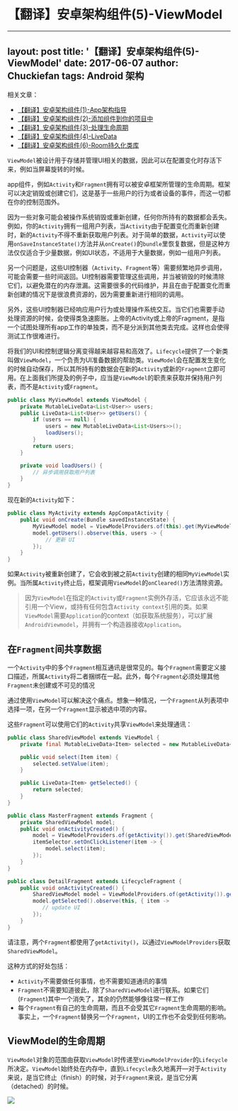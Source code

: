# 【翻译】安卓架构组件(5)-ViewModel

---
layout: post
title: '【翻译】安卓架构组件(5)-ViewModel'
date: 2017-06-07
author: Chuckiefan
tags: Android 架构
---

相关文章：

* [【翻译】安卓架构组件(1)-App架构指导](http://chuckiefan.com/2017/06/07/翻译-安卓架构组件(1)-App架构指导.html)
* [【翻译】安卓架构组件(2)-添加组件到你的项目中](http://www.jianshu.com/p/e4319fc52227)
* [【翻译】安卓架构组件(3)-处理生命周期](http://www.jianshu.com/p/5ada0d48855f)
* [【翻译】安卓架构组件(4)-LiveData](http://www.jianshu.com/p/13a855ceaf2b)
* [【翻译】安卓架构组件(6)-Room持久化类库](http://www.jianshu.com/p/587f48dccf0a)


`ViewModel`被设计用于存储并管理UI相关的数据，因此可以在配置变化时存活下来，例如当屏幕旋转的时候。

app组件，例如`Activity`和`Fragment`拥有可以被安卓框架所管理的生命周期。框架可以决定销毁或创建它们，这是基于一些用户的行为或者设备的事件，而这一切都在你的控制范围外。

因为一些对象可能会被操作系统销毁或重新创建，任何你所持有的数据都会丢失。例如，你的`Activity`拥有一组用户列表，当`Activity`由于配置变化而重新创建时，新的`Activity`不得不重新获取用户列表。对于简单的数据，`Activity`可以使用`onSaveInstanceState()`方法并从`onCreate()`的`bundle`里恢复数据，但是这种方法仅仅适合于少量数据，例如UI状态，不适用于大量数据，例如一组用户列表。

另一个问题是，这些UI控制器（`Activity`、`Fragment`等）需要频繁地异步调用，可能会需要一些时间返回。UI控制器需要管理这些调用，并当被销毁的时候清除它们，以避免潜在的内存泄漏。这需要很多的代码维护，并且在由于配置变化而重新创建的情况下是很浪费资源的，因为需要重新进行相同的调用。

另外，这些UI控制器已经响应用户行为或处理操作系统交互。当它们也需要手动处理资源的时候，会使得类急速膨胀。上帝的Activity或上帝的Fragment，是指一个试图处理所有app工作的单独类，而不是分派到其他类去完成。这样也会使得测试工作很难进行。

将我们的UI和控制逻辑分离变得越来越容易和高效了。`Lifecycle`提供了一个新类叫做`ViewModel`，一个负责为UI准备数据的帮助类。`ViewModel`会在配置发生变化的时候自动保存，所以其所持有的数据会在新的`Activity`或新的`Fragment`立即可用。在上面我们所提及的例子中，应当是`ViewModel`的职责来获取并保持用户列表，而不是`Activity`或`Fragment`。

```java
public class MyViewModel extends ViewModel {
    private MutableLiveData<List<User>> users;
    public LiveData<List<User>> getUsers() {
        if (users == null) {
            users = new MutableLiveData<List<Users>>();
            loadUsers();
        }
        return users;
    }

    private void loadUsers() {
        // 异步调用获取用户列表
    }
}
```

现在新的`Activity`如下：

```java
public class MyActivity extends AppCompatActivity {
    public void onCreate(Bundle savedInstanceState) {
        MyViewModel model = ViewModelProviders.of(this).get(MyViewModel.class);
        model.getUsers().observe(this, users -> {
            // 更新 UI
        });
    }
}
```

如果`Activity`被重新创建了，它会收到被之前`Activity`创建的相同`MyViewModel`实例。当所属`Activity`终止后，框架调用`ViewModel`的`onCleared()`方法清除资源。

> 因为`ViewModel`在指定的`Activity`或`Fragment`实例外存活，它应该永远不能引用一个View，或持有任何包含`Activity context`引用的类。如果`ViewModel`需要`Application`的context（如获取系统服务），可以扩展`AndroidViewmodel`，并拥有一个构造器接收`Application`。

## 在`Fragment`间共享数据

一个`Activity`中的多个`Fragment`相互通讯是很常见的。每个`Fragment`需要定义接口描述，所属`Activity`将二者捆绑在一起。此外，每个`Fragment`必须处理其他`Fragment`未创建或不可见的情况

通过使用`ViewModel`可以解决这个痛点。想象一种情况，一个`Fragment`从列表项中选择一项，在另一个`Fragment`显示被选中项的内容。

这些`Fragment`可以使用它们的`Activity`共享`ViewModel`来处理通讯：

```java
public class SharedViewModel extends ViewModel {
    private final MutableLiveData<Item> selected = new MutableLiveData<Item>();

    public void select(Item item) {
        selected.setValue(item);
    }

    public LiveData<Item> getSelected() {
        return selected;
    }
}

public class MasterFragment extends Fragment {
    private SharedViewModel model;
    public void onActivityCreated() {
        model = ViewModelProviders.of(getActivity()).get(SharedViewModel.class);
        itemSelector.setOnClickListener(item -> {
            model.select(item);
        });
    }
}

public class DetailFragment extends LifecycleFragment {
    public void onActivityCreated() {
        SharedViewModel model = ViewModelProviders.of(getActivity()).get(SharedViewModel.class);
        model.getSelected().observe(this, { item ->
           // update UI
        });
    }
}
```

请注意，两个`Fragment`都使用了`getActivity()`，以通过`ViewModelProviders`获取`SharedViewModel`。

这种方式的好处包括：

* `Activity`不需要做任何事情，也不需要知道通讯的事情
* `Fragment`不需要知道彼此，除了`SharedViewModel`进行联系。如果它们(`Fragment`)其中一个消失了，其余的仍然能够像往常一样工作
* 每个`Fragment`有自己的生命周期，而且不会受其它`Fragment`生命周期的影响。事实上，一个`Fragment`替换另一个`Fragment`，UI的工作也不会受到任何影响。

## ViewModel的生命周期

`ViewModel`对象的范围由获取`ViewModel`时传递至`ViewModelProvider`的`Lifecycle`所决定。`ViewModel`始终处在内存中，直到`Lifecycle`永久地离开—对于`Activity`来说，是当它终止（finish）的时候，对于`Fragment`来说，是当它分离（detached）的时候。

![](media/15102835841803/15102988359764.png)


